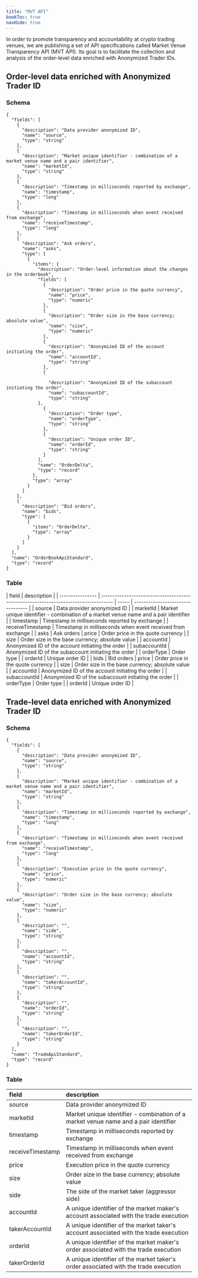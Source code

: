 ```yaml
---
title: "MVT API"
bookToc: true
navHide: true
---
```


In order to promote transparency and accountability at crypto trading venues, we are publishing a set of API specifications called Market Venue Transparency API (MVT API). Its goal is to facilitate the collection and analysis of the order-level data enriched with Anonymized Trader IDs.

## Order-level data enriched with Anonymized Trader ID

### Schema

```
{
  "fields": [
    {
      "description": "Data provider anonymized ID",
      "name": "source",
      "type": "string"
    },
    {
      "description": "Market unique identifier - combination of a market venue name and a pair identifier",
      "name": "marketId",
      "type": "string"
    },
    {
      "description": "Timestamp in milliseconds reported by exchange",
      "name": "timestamp",
      "type": "long"
    },
    {
      "description": "Timestamp in milliseconds when event received from exchange",
      "name": "receiveTimestamp",
      "type": "long"
    },
    {
      "description": "Ask orders",
      "name": "asks",
      "type": [
        {
          "items": {
            "description": "Order-level information about the changes in the orderbook",
            "fields": [
              {
                "description": "Order price in the quote currency",
                "name": "price",
                "type": "numeric"
              },
              {
                "description": "Order size in the base currency; absolute value",
                "name": "size",
                "type": "numeric"
              },
              {
                "description": "Anonymized ID of the account initiating the order",
                "name": "accountId",
                "type": "string"
              },
              {

                "description": "Anonymized ID of the subaccount initiating the order",
                "name": "subaccountId",
                "type": "string"
            },
              {
                "description": "Order type",
                "name": "orderType",
                "type": "string"
              },
              {
                "description": "Unique order ID",
                "name": "orderId",
                "type": "string"
              }
            ],
            "name": "OrderDelta",
            "type": "record"
          },
          "type": "array"
        }
      ]
    },
    {
      "description": "Bid orders",
      "name": "bids",
      "type": [
        {
          "items": "OrderDelta",
          "type": "array"
        }
      ]
    }
  ],
  "name": "OrderBookApiStandard",
  "type": "record"
}
```

### Table

| field            | description                                                                         |
| :--------------- | :---------------------------------------------------------------------------------- | ----- | --------------------------------- |
| source           | Data provider anonymized ID                                                         |
| marketId         | Market unique identifier - combination of a market venue name and a pair identifier |
| timestamp        | Timestamp in milliseconds reported by exchange                                      |
| receiveTimestamp | Timestamp in milliseconds when event received from exchange                         |
| asks             | Ask orders                                                                          | price | Order price in the quote currency |
| size             | Order size in the base currency; absolute value                                     |
| accountId        | Anonymized ID of the account initiating the order                                   |
| subaccountId     | Anonymized ID of the subaccount initiating the order                                |
| orderType        | Order type                                                                          |
| orderId          | Unique order ID                                                                     |
| bids             | Bid orders                                                                          | price | Order price in the quote currency |
| size             | Order size in the base currency; absolute value                                     |
| accountId        | Anonymized ID of the account initiating the order                                   |
| subaccountId     | Anonymized ID of the subaccount initiating the order                                |
| orderType        | Order type                                                                          |
| orderId          | Unique order ID                                                                     |

## Trade-level data enriched with Anonymized Trader ID

### Schema

```
{
  "fields": [
    {
      "description": "Data provider anonymized ID",
      "name": "source",
      "type": "string"
    },
    {
      "description": "Market unique identifier - combination of a market venue name and a pair identifier",
      "name": "marketId",
      "type": "string"
    },
    {
      "description": "Timestamp in milliseconds reported by exchange",
      "name": "timestamp",
      "type": "long"
    },
    {
      "description": "Timestamp in milliseconds when event received from exchange",
      "name": "receiveTimestamp",
      "type": "long"
    },
    {
      "description": "Execution price in the quote currency",
      "name": "price",
      "type": "numeric"
    },
    {
      "description": "Order size in the base currency; absolute value",
      "name": "size",
      "type": "numeric"
    },
    {
      "description": "",
      "name": "side",
      "type": "string"
    },
    {
      "description": "",
      "name": "accountId",
      "type": "string"
    },
    {
      "description": "",
      "name": "takerAccountId",
      "type": "string"
    },
    {
      "description": "",
      "name": "orderId",
      "type": "string"
    },
    {
      "description": "",
      "name": "takerOrderId",
      "type": "string"
    }
  ],
  "name": "TradeApiStandard",
  "type": "record"
}
```

### Table

| field            | description                                                                           |
| :--------------- | :------------------------------------------------------------------------------------ |
| source           | Data provider anonymized ID                                                           |
| marketId         | Market unique identifier - combination of a market venue name and a pair identifier   |
| timestamp        | Timestamp in milliseconds reported by exchange                                        |
| receiveTimestamp | Timestamp in milliseconds when event received from exchange                           |
| price            | Execution price in the quote currency                                                 |
| size             | Order size in the base currency; absolute value                                       |
| side             | The side of the market taker (aggressor side)                                         |
| accountId        | A unique identifier of the market maker's account associated with the trade execution |
| takerAccountId   | A unique identifier of the market taker's account associated with the trade execution |
| orderId          | A unique identifier of the market maker's order associated with the trade execution   |
| takerOrderId     | A unique identifier of the market taker's order associated with the trade execution   |

